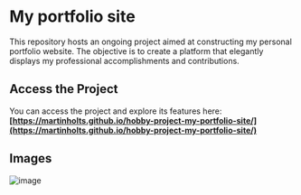 # My portfolio site

This repository hosts an ongoing project aimed at constructing my personal portfolio website. The objective is to create a platform that elegantly displays my professional accomplishments and contributions.

## Access the Project

You can access the project and explore its features here: **[https://martinholts.github.io/hobby-project-my-portfolio-site/](https://martinholts.github.io/hobby-project-my-portfolio-site/)**

## Images

![image](https://github.com/MartinHolts/hobby-project-my-portfolio-site/assets/16961661/4f66de02-9a02-4cbb-91aa-b81a44b85b21)
